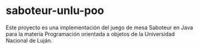 # saboteur-unlu-poo

Este proyecto es una implementación del juego de mesa Saboteur en Java para la materia Programación orientada a objetos de la Universidad Nacional de Luján.

